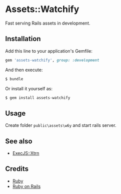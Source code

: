 # Assets::Watchify

Fast serving Rails assets in development.

## Installation

Add this line to your application's Gemfile:

```ruby
gem 'assets-watchify', group: :development
```
And then execute:

```sh
$ bundle
```
Or install it yourself as:

```sh
$ gem install assets-watchify
```
## Usage

Create folder `public\assets\w6y` and start rails server.


## See also

  * [ExecJS::Xtrn](https://github.com/ukoloff/execjs-xtrn)

## Credits

  * [Ruby](https://www.ruby-lang.org/)
  * [Ruby on Rails](http://rubyonrails.org/)
